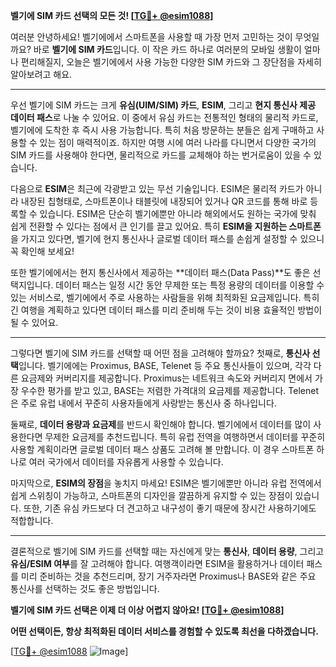 **벨기에 SIM 카드 선택의 모든 것! [[TG💪+ @esim1088](https://t.me/s/esim1088)]**

여러분 안녕하세요! 벨기에에서 스마트폰을 사용할 때 가장 먼저 고민하는 것이 무엇일까요? 바로 **벨기에 SIM 카드**입니다. 이 작은 카드 하나로 여러분의 모바일 생활이 얼마나 편리해질지, 오늘은 벨기에에서 사용 가능한 다양한 SIM 카드와 그 장단점을 자세히 알아보려고 해요.

---

우선 벨기에 SIM 카드는 크게 **유심(UIM/SIM) 카드**, **ESIM**, 그리고 **현지 통신사 제공 데이터 패스**로 나눌 수 있어요. 이 중에서 유심 카드는 전통적인 형태의 물리적 카드로, 벨기에에 도착한 후 즉시 사용 가능합니다. 특히 처음 방문하는 분들은 쉽게 구매하고 사용할 수 있는 점이 매력적이죠. 하지만 여행 시에 여러 나라를 다니면서 다양한 국가의 SIM 카드를 사용해야 한다면, 물리적으로 카드를 교체해야 하는 번거로움이 있을 수 있습니다.

다음으로 **ESIM**은 최근에 각광받고 있는 무선 기술입니다. ESIM은 물리적 카드가 아니라 내장된 칩형태로, 스마트폰이나 태블릿에 내장되어 있거나 QR 코드를 통해 바로 등록할 수 있습니다. ESIM은 단순히 벨기에뿐만 아니라 해외에서도 원하는 국가에 맞춰 쉽게 전환할 수 있다는 점에서 큰 인기를 끌고 있어요. 특히 **ESIM을 지원하는 스마트폰**을 가지고 있다면, 벨기에 현지 통신사나 글로벌 데이터 패스를 손쉽게 설정할 수 있으니 꼭 확인해 보세요!

또한 벨기에에서는 현지 통신사에서 제공하는 **데이터 패스(Data Pass)**도 좋은 선택지입니다. 데이터 패스는 일정 시간 동안 무제한 또는 특정 용량의 데이터를 이용할 수 있는 서비스로, 벨기에에서 주로 사용하는 사람들을 위해 최적화된 요금제입니다. 특히 긴 여행을 계획하고 있다면 데이터 패스를 미리 준비해 두는 것이 비용 효율적인 방법이 될 수 있어요.

---

그렇다면 벨기에 SIM 카드를 선택할 때 어떤 점을 고려해야 할까요? 첫째로, **통신사 선택**입니다. 벨기에에는 Proximus, BASE, Telenet 등 주요 통신사들이 있으며, 각각 다른 요금제와 커버리지를 제공합니다. Proximus는 네트워크 속도와 커버리지 면에서 가장 우수한 평가를 받고 있고, BASE는 저렴한 가격대의 요금제를 제공합니다. Telenet은 주로 유럽 내에서 꾸준히 사용자들에게 사랑받는 통신사 중 하나입니다.

둘째로, **데이터 용량과 요금제**를 반드시 확인해야 합니다. 벨기에에서 데이터를 많이 사용한다면 무제한 요금제를 추천드립니다. 특히 유럽 전역을 여행하면서 데이터를 꾸준히 사용할 계획이라면 글로벌 데이터 패스 상품도 고려해 볼 만합니다. 이 경우 스마트폰 하나로 여러 국가에서 데이터를 자유롭게 사용할 수 있습니다.

마지막으로, **ESIM의 장점**을 놓치지 마세요! ESIM은 벨기에뿐만 아니라 유럽 전역에서 쉽게 스위칭이 가능하고, 스마트폰의 디자인을 깔끔하게 유지할 수 있는 장점이 있습니다. 또한, 기존 유심 카드보다 더 견고하고 내구성이 좋기 때문에 장시간 사용하기에도 적합합니다.

---

결론적으로 벨기에 SIM 카드를 선택할 때는 자신에게 맞는 **통신사**, **데이터 용량**, 그리고 **유심/ESIM 여부**를 잘 고려해야 합니다. 여행객이라면 ESIM을 활용하거나 데이터 패스를 미리 준비하는 것을 추천드리며, 장기 거주자라면 Proximus나 BASE와 같은 주요 통신사를 선택하는 것도 좋은 방법입니다.

**벨기에 SIM 카드 선택은 이제 더 이상 어렵지 않아요! [[TG💪+ @esim1088](https://t.me/s/esim1088)]** 

**어떤 선택이든, 항상 최적화된 데이터 서비스를 경험할 수 있도록 최선을 다하겠습니다.**

[[TG💪+ @esim1088](https://t.me/s/esim1088) ![Image](https://i.postimg.cc/Y0z9fWf4/image.png)]